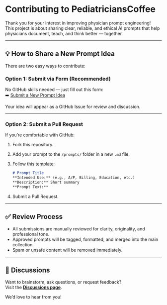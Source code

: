 # Contributing to PediatriciansCoffee

Thank you for your interest in improving physician prompt engineering!  
This project is about sharing clear, reliable, and ethical AI prompts that help physicians document, teach, and think better — together.

---

## 💡 How to Share a New Prompt Idea
There are two easy ways to contribute:

### Option 1: Submit via Form (Recommended)
No GitHub skills needed — just fill out this form:  
➡️ [Submit a New Prompt Idea](https://github.com/pedscoffee/PediatriciansCoffee/issues/new?template=new_prompt.yml)

Your idea will appear as a GitHub Issue for review and discussion.

---

### Option 2: Submit a Pull Request
If you’re comfortable with GitHub:
1. Fork this repository.  
2. Add your prompt to the `/prompts/` folder in a new `.md` file.  
3. Follow this template:

   ```markdown
   # Prompt Title
   **Intended Use:** (e.g., A/P, Billing, Education, etc.)
   **Description:** Short summary
   **Prompt Text:** 
   ```
4. Submit a Pull Request.

---

## ✅ Review Process
- All submissions are manually reviewed for clarity, originality, and professional tone.
- Approved prompts will be tagged, formatted, and merged into the main collection.
- Spam or unsafe content will be removed immediately.

---

## 💬 Discussions
Want to brainstorm, ask questions, or request feedback?  
Visit the **[Discussions page](https://github.com/pedscoffee/PediatriciansCoffee/discussions)**.

We’d love to hear from you!
